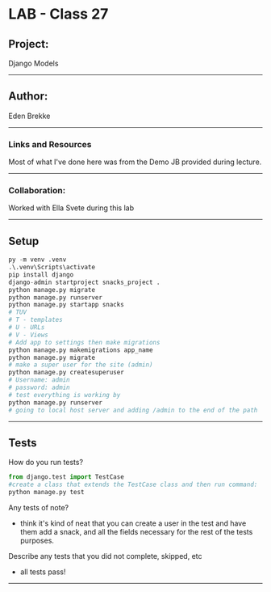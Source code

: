 # LAB - Class 27


## Project:

Django Models

___

## Author:

Eden Brekke
___


### Links and Resources

Most of what I've done here was from the Demo JB provided during lecture.
___

### Collaboration:

Worked with Ella Svete during this lab
___


## Setup

```python
py -m venv .venv
.\.venv\Scripts\activate
pip install django
django-admin startproject snacks_project .
python manage.py migrate
python manage.py runserver
python manage.py startapp snacks
# TUV 
# T - templates
# U - URLs
# V - Views 
# Add app to settings then make migrations
python manage.py makemigrations app_name
python manage.py migrate
# make a super user for the site (admin)
python manage.py createsuperuser
# Username: admin
# password: admin
# test everything is working by 
python manage.py runserver
# going to local host server and adding /admin to the end of the path
```
___


## Tests

How do you run tests?
```python
from django.test import TestCase
#create a class that extends the TestCase class and then run command:
python manage.py test
```

Any tests of note?

* think it's kind of neat that you can create a user in the test and have them add a snack, and all the fields necessary for the rest of the tests purposes. 

Describe any tests that you did not complete, skipped, etc

* all tests pass!

___